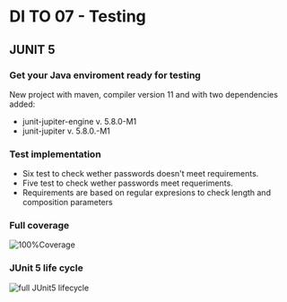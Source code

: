
# DI TO 07 - Testing

## JUNIT 5

### Get your Java enviroment ready for testing

New project with maven, compiler version 11 and with two dependencies added:

- junit-jupiter-engine v. 5.8.0-M1
- junit-jupiter v. 5.8.0.-M1

### Test implementation

- Six test to check wether passwords doesn't meet requirements.
- Five test to check wether passwords meet requeriments.
- Requirements are based on regular expresions to check length and composition parameters

### Full coverage
![100%Coverage](https://i.imgur.com/6H1HWQx.png)

### JUnit 5 life cycle

![full JUnit5 lifecycle](https://i.imgur.com/rwM1Rwc.png)